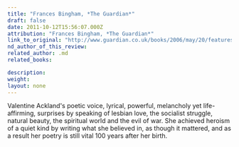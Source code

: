 ```yaml
---
title: "Frances Bingham, *The Guardian*"
draft: false
date: 2011-10-12T15:56:07.000Z
attribution: "Frances Bingham, *The Guardian*"
link_to_original: "http://www.guardian.co.uk/books/2006/may/20/featuresreviews.guardianreview26"
nd_author_of_this_review:
related_author: .md
related_books:

description:
weight:
layout: none
---
```

Valentine Ackland's poetic voice, lyrical, powerful, melancholy yet life-affirming, surprises by speaking of lesbian love, the socialist struggle, natural beauty, the spiritual world and the evil of war. She achieved heroism of a quiet kind by writing what she believed in, as though it mattered, and as a result her poetry is still vital 100 years after her birth.

